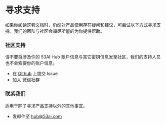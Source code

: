 # 寻求支持

如果你阅读这套文档时，仍然对产品使用存在疑问和建议，可尝试以下方式寻求支持。我们的团队与社区会竭尽所能的为你提供帮助。

### 社区支持

请不要将涉及你的 53AI Hub 账户信息与其它密钥信息发至社区，我们的支持人员也不会索要你的账户信息。

* 在 [Github](https://github.com/53ai/53aihub) 上提交 Issue
* 加入 微信社群

### 联系我们

适用于除了寻求产品支持以外的其他事宜。

* 发邮件至 [hub@53ai.com](mailto:hub@53ai.com)

